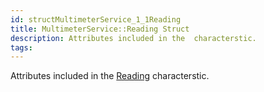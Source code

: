 ```yaml
---
id: structMultimeterService_1_1Reading
title: MultimeterService::Reading Struct
description: Attributes included in the  characterstic.
tags:
---
```

Attributes included in the [Reading](structMultimeterService_1_1Reading) characterstic.
